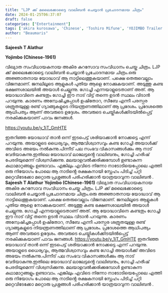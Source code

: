 ```yaml
---
title: "LJP ക്ക് മലൈക്കോട്ടൈ വാലിബൻ ചെയ്യാൻ പ്രചോദനമായ ചിത്രം"
date: 2024-01-25T06:37:07
draft: false
categories: ["Entertainment"]
tags: ['akira kurosawa', 'Chinese', 'Toshiro Mifune', 'YOJIMBO Trailer (1961)']
author: "Beaumaris"
---
```


<strong>Sajeesh T Alathur </strong>

<strong>Yojimbo (Chinese-1961)</strong>

വിഖ്യാത സംവിധായകനായ അകിര കുറസോവ സംവിധാനം ചെയ്ത ചിത്രം. LJP ക്ക് മലൈക്കോട്ടൈ വാലിബൻ ചെയ്യാൻ പ്രചോദനമായ ചിത്രം.ഒരു അജ്ഞാതനായ യോദ്ധാവ് ആ നാട്ടിലെത്തുകയാണ്. പക്ഷെ തെരുവെല്ലാം വിജനമാണ്. ജനലിലൂടെ ആളുകൾ പുതിയ ആളെ നോക്കുകയാണ്. അടുത്തു കണ്ട ഭക്ഷണശാലയിൽ അയാൾ ചെല്ലുന്നു. ഗോച്ചി എന്നയാളുടെതാണ് അത്. ആ യോദ്ധാവിനെ കണ്ടതും ഗോച്ചി ഈ നാട് വിട്ട് തന്നെ ഉടൻ സ്ഥലം വിടാൻ പറയുന്നു. കാരണം അന്വേഷിച്ചപ്പോൾ ഉഷിതോറ, സീബേ എന്നീ പരസ്പര ശത്രുതയുള്ള രണ്ട് ഗ്യാങ്ങുകളുടെ നിയന്ത്രണത്തിലാണ് ആ പ്രദേശം. പ്രദേശത്തെ ആധിപത്യം ആണ് അവരുടെ ഉദ്ദേശം. അവരുടെ ചെയ്തികൾക്കിടയിൽപ്പെട്ട് നരകിക്കുകയാണ് പാവം ജനങ്ങൾ.

https://youtu.be/y_1iT_GmHTE

ഇതറിഞ്ഞ യോദ്ധാവ് താൻ ഒന്ന് ഇടപെട്ട് ശരിയാക്കാൻ നോക്കട്ടെ എന്ന് പറയുന്നു. അയാളുടെ ധൈര്യവും, ആത്മവിശ്വാസവും കണ്ട ഗോച്ചി അയാൾക്ക് അവിടെ അഭയം നൽകുന്നു.പിന്നീട് പല സംഭവ വികാസങ്ങൾക്കും ആ നാട് വേദിയാകുന്നു.ഇതിലെ യോദ്ധാവ് ലാലേട്ടൻ്റെ വാലിബനും, ഗോച്ചി ഹരീഷ് പേരടിയുമെന്ന് വിശ്വസിക്കുന്നു. മലയാളവൽക്കരിക്കുമ്പോൾ ഉണ്ടാകുന്ന കഥാമാറ്റങ്ങളും ഉണ്ടാവാം. എങ്കിലും എവിടെ നിന്നോ നാടോടിയെപ്പോലെ എത്തി ഒരു നിയോഗം പോലെ ആ നാടിൻ്റെ രക്ഷകനായി സ്നേഹം പിടിച്ച് പറ്റി മറ്റെവിടേക്കോ മറ്റൊരു പ്രശ്നങ്ങൾ പരിഹരിക്കാൻ യാത്രയാവുന്ന വാലിബൻ .
**Sajeesh T Alathur** **Yojimbo (Chinese-1961)** വിഖ്യാത സംവിധായകനായ അകിര കുറസോവ സംവിധാനം ചെയ്ത ചിത്രം. LJP ക്ക് മലൈക്കോട്ടൈ വാലിബൻ ചെയ്യാൻ പ്രചോദനമായ ചിത്രം.ഒരു അജ്ഞാതനായ യോദ്ധാവ് ആ നാട്ടിലെത്തുകയാണ്. പക്ഷെ തെരുവെല്ലാം വിജനമാണ്. ജനലിലൂടെ ആളുകൾ പുതിയ ആളെ നോക്കുകയാണ്. അടുത്തു കണ്ട ഭക്ഷണശാലയിൽ അയാൾ ചെല്ലുന്നു. ഗോച്ചി എന്നയാളുടെതാണ് അത്. ആ യോദ്ധാവിനെ കണ്ടതും ഗോച്ചി ഈ നാട് വിട്ട് തന്നെ ഉടൻ സ്ഥലം വിടാൻ പറയുന്നു. കാരണം അന്വേഷിച്ചപ്പോൾ ഉഷിതോറ, സീബേ എന്നീ പരസ്പര ശത്രുതയുള്ള രണ്ട് ഗ്യാങ്ങുകളുടെ നിയന്ത്രണത്തിലാണ് ആ പ്രദേശം. പ്രദേശത്തെ ആധിപത്യം ആണ് അവരുടെ ഉദ്ദേശം. അവരുടെ ചെയ്തികൾക്കിടയിൽപ്പെട്ട് നരകിക്കുകയാണ് പാവം ജനങ്ങൾ. https://youtu.be/y_1iT_GmHTE ഇതറിഞ്ഞ യോദ്ധാവ് താൻ ഒന്ന് ഇടപെട്ട് ശരിയാക്കാൻ നോക്കട്ടെ എന്ന് പറയുന്നു. അയാളുടെ ധൈര്യവും, ആത്മവിശ്വാസവും കണ്ട ഗോച്ചി അയാൾക്ക് അവിടെ അഭയം നൽകുന്നു.പിന്നീട് പല സംഭവ വികാസങ്ങൾക്കും ആ നാട് വേദിയാകുന്നു.ഇതിലെ യോദ്ധാവ് ലാലേട്ടൻ്റെ വാലിബനും, ഗോച്ചി ഹരീഷ് പേരടിയുമെന്ന് വിശ്വസിക്കുന്നു. മലയാളവൽക്കരിക്കുമ്പോൾ ഉണ്ടാകുന്ന കഥാമാറ്റങ്ങളും ഉണ്ടാവാം. എങ്കിലും എവിടെ നിന്നോ നാടോടിയെപ്പോലെ എത്തി ഒരു നിയോഗം പോലെ ആ നാടിൻ്റെ രക്ഷകനായി സ്നേഹം പിടിച്ച് പറ്റി മറ്റെവിടേക്കോ മറ്റൊരു പ്രശ്നങ്ങൾ പരിഹരിക്കാൻ യാത്രയാവുന്ന വാലിബൻ .
